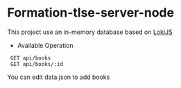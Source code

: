 # Formation-tlse-server-node

This project use an in-memory database based on [LokiJS][1]

- Available Operation  
```
 GET api/books
 GET api/books/:id
```

You can edit data.json to add books

[1]: http://lokijs.org